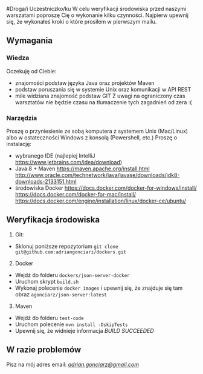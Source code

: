 #Droga/i Uczestniczko/ku
W celu weryfikacji środowiska przed naszymi warszatami poproszę Cię o wykonanie kilku czynności. Najpierw upewnij się, że wykonałeś kroki o które prosiłem w pierwszym mailu.

## Wymagania
### Wiedza
Oczekuję od Ciebie:
- znajomości podstaw języka Java oraz projektów Maven
- podstaw poruszania się w systemie Unix oraz komunikacji w API REST
- mile widziana znajomość podstaw GIT
Z uwagi na ograniczony czas warsztatów nie będzie czasu na tłumaczenie tych zagadnień od zera :(

### Narzędzia
Proszę o przyniesienie ze sobą komputera z systemem Unix (Mac/Linux) albo w ostateczności Windows z konsolą (Powershell, etc.)
Proszę o instalację:
- wybranego IDE (najlepiej IntelliJ https://www.jetbrains.com/idea/download)
- Java 8 + Maven
https://maven.apache.org/install.html
http://www.oracle.com/technetwork/java/javase/downloads/jdk8-downloads-2133151.html
- środowiska Docker 
https://docs.docker.com/docker-for-windows/install/
https://docs.docker.com/docker-for-mac/install/
https://docs.docker.com/engine/installation/linux/docker-ce/ubuntu/

## Weryfikacja środowiska
1. Git:
- Sklonuj poniższe repozytorium `git clone git@github.com:adriangonciarz/dockers.git`
2. Docker
- Wejdź do folderu `dockers/json-server-docker`
- Uruchom skrypt `build.sh`
- Wykonaj polecenie `docker images` i upewnij się, że znajduje się tam obraz `agonciarz/json-server:latest`
3. Maven
- Wejdź do folderu `test-code`
- Uruchom polecenie `mvn install -DskipTests`
- Upewnij się, że widnieje informacja *BUILD SUCCEEDED*

## W razie problemów
Pisz na mój adres email: *adrian.gonciarz@gmail.com* 